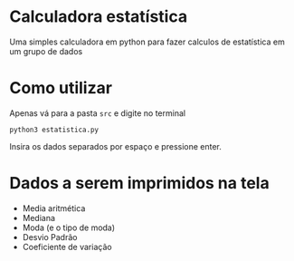 # Calculadora estatística
Uma simples calculadora em python para fazer calculos de estatística em um grupo de dados

# Como utilizar

Apenas vá para a pasta ```src``` e digite no terminal

```python3 estatistica.py```

Insira os dados separados por espaço e pressione enter.

# Dados a serem imprimidos na tela

* Media aritmética 
* Mediana
* Moda (e o tipo de moda)
* Desvio Padrão
* Coeficiente de variação
